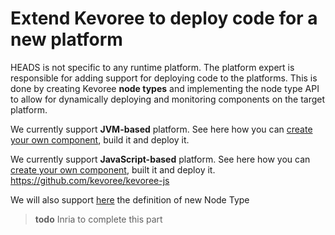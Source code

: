 # Extend Kevoree to deploy code for a new platform

HEADS is not specific to any runtime platform. The platform expert is responsible for adding support for deploying code to the platforms. This is done by creating Kevoree **node types** and implementing the node type API to allow for dynamically deploying and monitoring components on the target platform.

We currently support **JVM-based** platform. See here how you can [create your own component](http://kevoree.github.io/kevoree-book/making_a_component/README.html), build it and deploy it.

We currently support **JavaScript-based** platform. See here how you can [create your own component](https://github.com/kevoree/kevoree-js#create-your-first-component), built it and deploy it.
https://github.com/kevoree/kevoree-js

We will also support [here](http://kevoree.org/practices/level5) the definition of new Node Type

> **todo** Inria to complete this part
